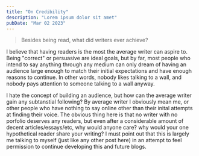 ```yaml
---
title: "On Credibility"
description: "Lorem ipsum dolor sit amet"
pubDate: "Mar 02 2023"
---
```


> Besides being read, what did writers ever achieve?

I believe that having readers is the most the average writer can aspire to. Being "correct" or persuasive are ideal goals, but by far, most people who intend to say anything through any medium can only dream of having an audience large enough to match their initial expectations and have enough reasons to continue. In other words, nobody likes talking to a wall, and nobody pays attention to someone talking to a wall anyway. 

I hate the concept of building an audience, but how can the average writer gain any subtanstial following? By average writer I obviously mean me, or other people who have nothing to say online other than their inital attempts at finding their voice. The obvious thing here is that no writer with no porfolio deserves any readers, but even after a considerable amount of decent articles/essays/etc, why would anyone care? why would your one hypothetical reader share your writing? I must point out that this is largely me talking to myself (just like any other post here) in an attempt to feel permission to continue developing this and future blogs. 

